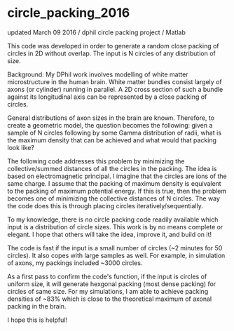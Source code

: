 # circle_packing_2016
updated March 09 2016 / dphil circle packing project / Matlab

This code was developed in order to generate a random close packing of circles in 2D without overlap. The input is N circles of any distribution of size. 

Background: My DPhil work involves modelling of white matter microstructure in the human brain. White matter bundles consist largely 
of axons (or cylinder) running in parallel. A 2D cross section of such a bundle against its longitudinal axis can be represented by a 
close packing of circles. 

General distributions of axon sizes in the brain are known. Therefore, to create a geometric model, the question becomes the following: 
given a sample of N circles following by some Gamma distribution of radii, what is the maximum density that can be achieved and what 
would that packing look like?

The following code addresses this problem by minimizing the collective/summed distances of all the circles in the packing. The idea is 
based on electromagnetic principal. I imagine that the circles are ions of the same charge. I assume that the packing of maximum density is equivalent to the packing of maximum potential energy. If this is true, then the problem becomes one of minimizing the collective 
distances of N circles. The way the code does this is through placing circles iteratively/sequentially.  

To my knowledge, there is no circle packing code readily available which input is a distribution of circle sizes. This work is by no means complete or elegant. I hope that others will take the idea, improve it, and build on it!

The code is fast if the input is a small number of circles (~2 minutes for 50 circles). It also copes with large samples as well. For example, in simulation of axons, my packings included ~3000 circles. 

As a first pass to confirm the code's function, if the input is circles of uniform size, it will generate hexgonal packing (most dense 
packing) for circles of same size. For my simulations, I am able to achieve packing densities of ~83% which is close to the theoretical 
maximum of axonal packing in the brain.

I hope this is helpful!

